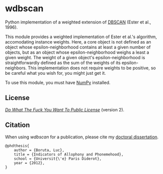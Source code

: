 wdbscan
=======

Python implementation of a weighted extension of [DBSCAN](https://en.wikipedia.org/wiki/DBSCAN) (Ester et al., 1996).

This module provides a weighted implementation of Ester et al.'s algorithm, accomodating instance weights. Here, a core object is not defined as an object whose epsilon-neighborhood contains at least a given number of objects, but as an object whose epsilon-neighborhood weighs a least a given weight. The weight of a given object's epsilon-neighborhood is straightforwardly defined as the sum of the weights of its epsilon-neighbors. This implementation does not require weights to be positive, so be careful what you wish for, you might just get it.

To use this module, you must have [NumPy](http://numpy.scipy.org/) installed.

## License

*[Do What The Fuck You Want To Public License](http://en.wikipedia.org/wiki/WTFPL)* (version 2).

## Citation

When using *wdbscan* for a publication, please cite my [doctoral dissertation](http://tel.archives-ouvertes.fr/tel-00746163).

    @phdthesis{
        author = {Boruta, Luc},
        title = {Indicators of Allophony and Phonemehood},
        school = {Universit{\'e} Paris Diderot},
        year = {2012},
    }